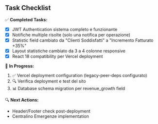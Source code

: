 ## Task Checklist

✅ **Completed Tasks:**

- [x] JWT Authentication sistema completo e funzionante
- [x] Notifiche multiple risolte (solo una notifica per operazione)
- [x] Statistic field cambiato da "Clienti Soddisfatti" a "Incremento Fatturato +35%"
- [x] Layout statistiche cambiato da 3 a 4 colonne responsive
- [x] React 18 compatibility per Vercel deployment

🔄 **In Progress:**

1. ✅ Vercel deployment configuration (legacy-peer-deps configurato)
2. 🔍 Verifica deployment e test del sito
3. 📊 Database schema migration per revenue_growth field

🔍 **Next Actions:**

- Header/Footer check post-deployment
- Centralino Emergenze implementation
